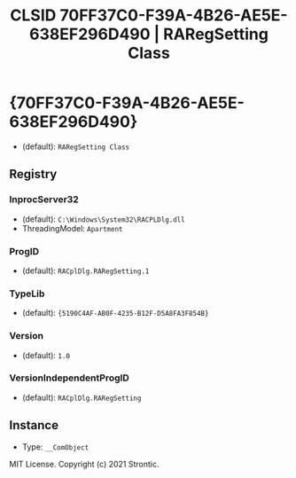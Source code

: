 ﻿---
title: "CLSID 70FF37C0-F39A-4B26-AE5E-638EF296D490 | RARegSetting Class"
excerpt: What is COM-Object CLSID 70FF37C0-F39A-4B26-AE5E-638EF296D490?
---

# {70FF37C0-F39A-4B26-AE5E-638EF296D490}

* (default): `RARegSetting Class`

## Registry


### InprocServer32

* (default): `C:\Windows\System32\RACPLDlg.dll`
* ThreadingModel: `Apartment`

### ProgID

* (default): `RACplDlg.RARegSetting.1`

### TypeLib

* (default): `{5190C4AF-AB0F-4235-B12F-D5A8FA3F854B}`

### Version

* (default): `1.0`

### VersionIndependentProgID

* (default): `RACplDlg.RARegSetting`

## Instance

* Type: `__ComObject`

MIT License. Copyright (c) 2021 Strontic.


